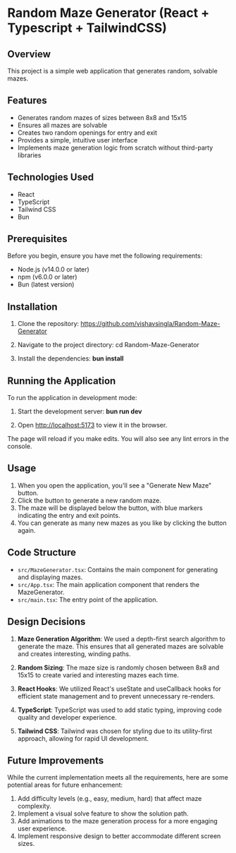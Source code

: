 # Random Maze Generator (React + Typescript + TailwindCSS)

## Overview
This project is a simple web application that generates random, solvable mazes. 

## Features
- Generates random mazes of sizes between 8x8 and 15x15
- Ensures all mazes are solvable
- Creates two random openings for entry and exit
- Provides a simple, intuitive user interface
- Implements maze generation logic from scratch without third-party libraries

## Technologies Used
- React
- TypeScript
- Tailwind CSS
- Bun

## Prerequisites
Before you begin, ensure you have met the following requirements:
- Node.js (v14.0.0 or later)
- npm (v6.0.0 or later)
- Bun (latest version)

## Installation

1. Clone the repository: https://github.com/vishavsingla/Random-Maze-Generator

2. Navigate to the project directory: cd Random-Maze-Generator

3. Install the dependencies: **bun install**

## Running the Application

To run the application in development mode: 

1. Start the development server: **bun run dev**

2. Open [http://localhost:5173](http://localhost:5173) to view it in the browser.

The page will reload if you make edits. You will also see any lint errors in the console.

## Usage

1. When you open the application, you'll see a "Generate New Maze" button.
2. Click the button to generate a new random maze.
3. The maze will be displayed below the button, with blue markers indicating the entry and exit points.
4. You can generate as many new mazes as you like by clicking the button again.

## Code Structure

- `src/MazeGenerator.tsx`: Contains the main component for generating and displaying mazes.
- `src/App.tsx`: The main application component that renders the MazeGenerator.
- `src/main.tsx`: The entry point of the application.

## Design Decisions

1. **Maze Generation Algorithm**: We used a depth-first search algorithm to generate the maze. This ensures that all generated mazes are solvable and creates interesting, winding paths.

2. **Random Sizing**: The maze size is randomly chosen between 8x8 and 15x15 to create varied and interesting mazes each time.

3. **React Hooks**: We utilized React's useState and useCallback hooks for efficient state management and to prevent unnecessary re-renders.

4. **TypeScript**: TypeScript was used to add static typing, improving code quality and developer experience.

5. **Tailwind CSS**: Tailwind was chosen for styling due to its utility-first approach, allowing for rapid UI development.

## Future Improvements

While the current implementation meets all the requirements, here are some potential areas for future enhancement:

1. Add difficulty levels (e.g., easy, medium, hard) that affect maze complexity.
2. Implement a visual solve feature to show the solution path.
3. Add animations to the maze generation process for a more engaging user experience.
4. Implement responsive design to better accommodate different screen sizes.
